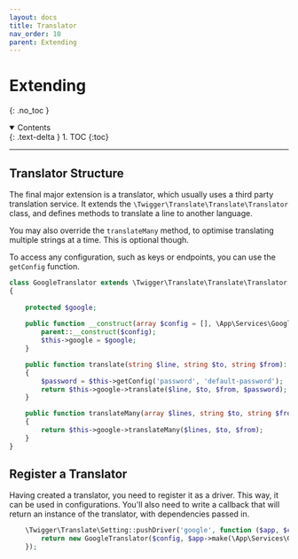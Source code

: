 ```yaml
---
layout: docs
title: Translator
nav_order: 10
parent: Extending
---
```



# Extending
{: .no_toc }

<details open markdown="block">
  <summary>
    Contents
  </summary>
  {: .text-delta }
1. TOC
{:toc}
</details>

---

## Translator Structure

The final major extension is a translator, which usually uses a third party translation service. It extends the ```\Twigger\Translate\Translate\Translator``` class, and defines methods to translate a line to another language.

You may also override the ```translateMany``` method, to optimise translating multiple strings at a time. This is optional though.

To access any configuration, such as keys or endpoints, you can use the ```getConfig``` function.

```php
class GoogleTranslator extends \Twigger\Translate\Translate\Translator
{
    
    protected $google;
    
    public function __construct(array $config = [], \App\Services\GoogleTranslate $google) {
        parent::__construct($config);
        $this->google = $google;
    }

    public function translate(string $line, string $to, string $from): ?string
    {
        $password = $this->getConfig('password', 'default-password');
        return $this->google->translate($line, $to, $from, $password);
    }

    public function translateMany(array $lines, string $to, string $from): array
    {
        return $this->google->translateMany($lines, $to, $from);
    }
}
```

## Register a Translator

Having created a translator, you need to register it as a driver. This way, it can be used in configurations. You'll also need to write a callback that will return an instance of the translator, with dependencies passed in.

```php
    \Twigger\Translate\Setting::pushDriver('google', function ($app, $config) {
        return new GoogleTranslator($config, $app->make(\App\Services\GoogleTranslate::class));
    });
```
